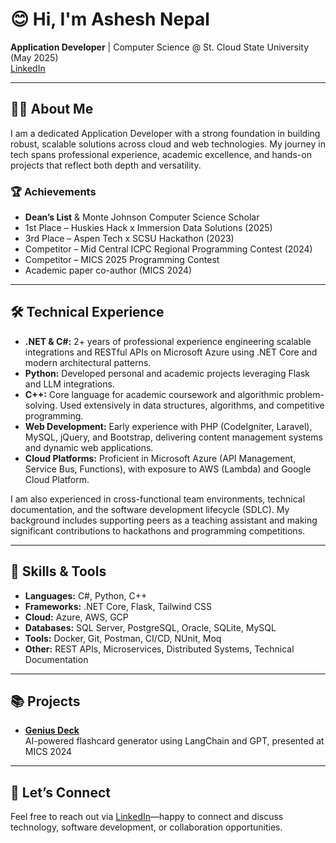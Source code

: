 # 😊 Hi, I'm Ashesh Nepal

**Application Developer** | Computer Science @ St. Cloud State University (May 2025)  
[LinkedIn](https://linkedin.com/in/ashesh808) 

---

## 👨‍💻 About Me

I am a dedicated Application Developer with a strong foundation in building robust, scalable solutions across cloud and web technologies. My journey in tech spans professional experience, academic excellence, and hands-on projects that reflect both depth and versatility.

### 🏆 Achievements
- **Dean’s List** & Monte Johnson Computer Science Scholar
- 1st Place – Huskies Hack x Immersion Data Solutions (2025)
- 3rd Place – Aspen Tech x SCSU Hackathon (2023)
- Competitor – Mid Central ICPC Regional Programming Contest (2024)
- Competitor – MICS 2025 Programming Contest
- Academic paper co-author (MICS 2024)

---

## 🛠️ Technical Experience

- **.NET & C#:** 2+ years of professional experience engineering scalable integrations and RESTful APIs on Microsoft Azure using .NET Core and modern architectural patterns.
- **Python:** Developed personal and academic projects leveraging Flask and LLM integrations. 
- **C++:** Core language for academic coursework and algorithmic problem-solving. Used extensively in data structures, algorithms, and competitive programming.
- **Web Development:** Early experience with PHP (CodeIgniter, Laravel), MySQL, jQuery, and Bootstrap, delivering content management systems and dynamic web applications.
- **Cloud Platforms:** Proficient in Microsoft Azure (API Management, Service Bus, Functions), with exposure to AWS (Lambda) and Google Cloud Platform.

I am also experienced in cross-functional team environments, technical documentation, and the software development lifecycle (SDLC). My background includes supporting peers as a teaching assistant and making significant contributions to hackathons and programming competitions.

---

## 🚀 Skills & Tools

- **Languages:** C#, Python, C++
- **Frameworks:** .NET Core, Flask, Tailwind CSS
- **Cloud:** Azure, AWS, GCP
- **Databases:** SQL Server, PostgreSQL, Oracle, SQLite, MySQL
- **Tools:** Docker, Git, Postman, CI/CD, NUnit, Moq
- **Other:** REST APIs, Microservices, Distributed Systems, Technical Documentation

---

## 📚 Projects

- [**Genius Deck**](https://github.com/ashesh808/genius-deck)  
  AI-powered flashcard generator using LangChain and GPT, presented at MICS 2024

---

## 💬 Let’s Connect

Feel free to reach out via [LinkedIn](https://linkedin.com/in/ashesh808)—happy to connect and discuss technology, software development, or collaboration opportunities.
